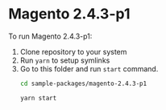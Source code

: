 # Magento 2.4.3-p1

To run Magento 2.4.3-p1:

1. Clone repository to your system
2. Run `yarn` to setup symlinks
3. Go to this folder and run `start` command.
    ```bash
    cd sample-packages/magento-2.4.3-p1

    yarn start
    ```